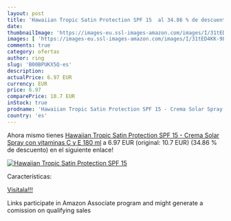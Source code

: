 ```yaml
---
layout: post
title: 'Hawaiian Tropic Satin Protection SPF 15  al 34.86 % de descuento'
date: 
thumbnailImage: 'https://images-eu.ssl-images-amazon.com/images/I/31tED4KK-9L._SL200_.jpg'
images: [ 'https://images-eu.ssl-images-amazon.com/images/I/31tED4KK-9L._SL200_.jpg' ]
comments: true
category: ofertas
author: ring
slug: 'B00BPUKX5Q-es'
description:
actualPrice: 6.97 EUR
currency: EUR
price: 6.97
comparePrice: 10.7 EUR
inStock: true
prodname: 'Hawaiian Tropic Satin Protection SPF 15 - Crema Solar Spray con vitaminas C y E  180 ml'
country: 'es'
---
```


Ahora mismo tienes [Hawaiian Tropic Satin Protection SPF 15 - Crema Solar Spray con vitaminas C y E  180 ml](https://www.amazon.es/dp/B00BPUKX5Q/?tag=tolees-21) a 6.97 EUR (original: 10.7 EUR) (34.86 %  de descuento) en el siguiente enlace!

[![Hawaiian Tropic Satin Protection SPF 15 ](https://images-eu.ssl-images-amazon.com/images/I/31tED4KK-9L._SL200_.jpg)](https://www.amazon.es/dp/B00BPUKX5Q/?tag=tolees-21)

Características:


[Visítala!!!](https://www.amazon.es/dp/B00BPUKX5Q/?tag=tolees-21)

Links participate in Amazon Associate program and might generate a comission on qualifying sales

